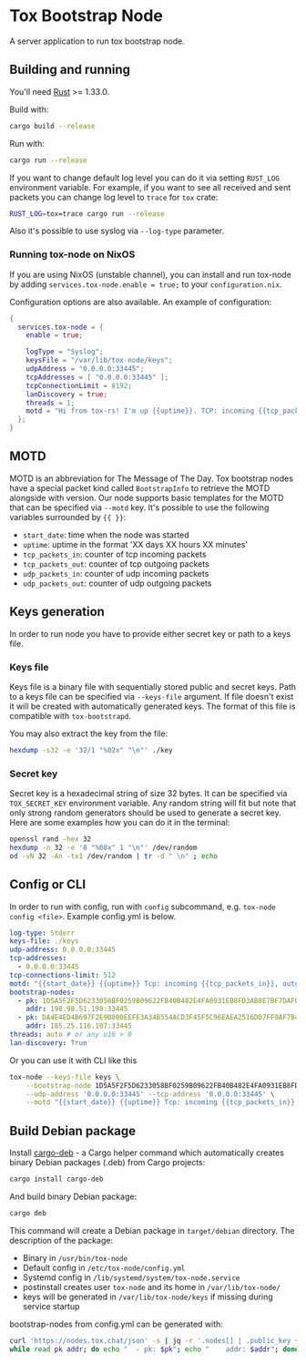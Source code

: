 # Tox Bootstrap Node

A server application to run tox bootstrap node.

## Building and running

You'll need [Rust] >= 1.33.0.

Build with:

```sh
cargo build --release
```

Run with:

```sh
cargo run --release
```

If you want to change default log level you can do it via setting `RUST_LOG`
environment variable. For example, if you want to see all received and sent
packets you can change log level to `trace` for `tox` crate:

```sh
RUST_LOG=tox=trace cargo run --release
```

Also it's possible to use syslog via `--log-type` parameter.

### Running tox-node on NixOS

If you are using NixOS (unstable channel), you can install and run tox-node by adding `services.tox-node.enable = true;` to your `configuration.nix`.

Configuration options are also available. An example of configuration:

```nix
{
  services.tox-node = {
    enable = true;

    logType = "Syslog";
    keysFile = "/var/lib/tox-node/keys";
    udpAddress = "0.0.0.0:33445";
    tcpAddresses = [ "0.0.0.0:33445" ];
    tcpConnectionLimit = 8192;
    lanDiscovery = true;
    threads = 1;
    motd = "Hi from tox-rs! I'm up {{uptime}}. TCP: incoming {{tcp_packets_in}}, outgoing {{tcp_packets_out}}, UDP: incoming {{udp_packets_in}}, outgoing {{udp_packets_out}}";
  };
}
```

## MOTD

MOTD is an abbreviation for The Message of The Day. Tox bootstrap nodes have a
special packet kind called `BootstrapInfo` to retrieve the MOTD alongside with
version. Our node supports basic templates for the MOTD that can be specified
via `--motd` key. It's possible to use the following variables surrounded by
`{{ }}`:
- `start_date`: time when the node was started
- `uptime`: uptime in the format 'XX days XX hours XX minutes'
- `tcp_packets_in`: counter of tcp incoming packets
- `tcp_packets_out`: counter of tcp outgoing packets
- `udp_packets_in`: counter of udp incoming packets
- `udp_packets_out`: counter of udp outgoing packets

## Keys generation

In order to run node you have to provide either secret key or path to a keys file.

### Keys file

Keys file is a binary file with sequentially stored public and secret keys. Path
to a keys file can be specified via `--keys-file` argument. If file doesn't
exist it will be created with automatically generated keys. The format of this
file is compatible with `tox-bootstrapd`.

You may also extract the key from the file:

```sh
hexdump -s32 -e '32/1 "%02x" "\n"' ./key
```

### Secret key

Secret key is a hexadecimal string of size 32 bytes. It can be specified via
`TOX_SECRET_KEY` environment variable. Any random string will fit but note that
only strong random generators should be used to generate a secret key. Here are
some examples how you can do it in the terminal:

```sh
openssl rand -hex 32
hexdump -n 32 -e '8 "%08x" 1 "\n"' /dev/random
od -vN 32 -An -tx1 /dev/random | tr -d " \n" ; echo
```

## Config or CLI

In order to run with config, run with `config` subcommand, e.g. `tox-node config <file>`.
Example config.yml is below.
```yaml
log-type: Stderr
keys-file: ./keys
udp-address: 0.0.0.0:33445
tcp-addresses:
  - 0.0.0.0:33445
tcp-connections-limit: 512
motd: "{{start_date}} {{uptime}} Tcp: incoming {{tcp_packets_in}}, outgoing {{tcp_packets_out}}, Udp: incoming {{udp_packets_in}}, outgoing {{udp_packets_out}}"
bootstrap-nodes:
  - pk: 1D5A5F2F5D6233058BF0259B09622FB40B482E4FA0931EB8FD3AB8E7BF7DAF6F
    addr: 198.98.51.198:33445
  - pk: DA4E4ED4B697F2E9B000EEFE3A34B554ACD3F45F5C96EAEA2516DD7FF9AF7B43
    addr: 185.25.116.107:33445
threads: auto # or any u16 > 0
lan-discovery: True
```
Or you can use it with CLI like this
```sh
tox-node --keys-file keys \
    --bootstrap-node 1D5A5F2F5D6233058BF0259B09622FB40B482E4FA0931EB8FD3AB8E7BF7DAF6F 198.98.51.198:33445 \
    --udp-address '0.0.0.0:33445' --tcp-address '0.0.0.0:33445' \
    --motd "{{start_date}} {{uptime}} Tcp: incoming {{tcp_packets_in}}, outgoing {{tcp_packets_out}}, Udp: incoming {{udp_packets_in}}, outgoing {{udp_packets_out}}"
```

## Build Debian package

Install [cargo-deb] - a Cargo helper command which automatically creates binary Debian packages (.deb) from Cargo projects:

```sh
cargo install cargo-deb
```

And build binary Debian package:

```sh
cargo deb
```

This command will create a Debian package in `target/debian` directory.
The description of the package:

* Binary in `/usr/bin/tox-node`
* Default config in `/etc/tox-node/config.yml`
* Systemd config in `/lib/systemd/system/tox-node.service`
* postinstall creates user `tox-node` and its home in `/var/lib/tox-node/`
* keys will be generated in `/var/lib/tox-node/keys` if missing during service startup

bootstrap-nodes from config.yml can be generated with:

```sh
curl 'https://nodes.tox.chat/json' -s | jq -r '.nodes[] | .public_key + " " + .ipv4 + ":" + (.port | tostring)' | \
while read pk addr; do echo "  - pk: $pk"; echo "    addr: $addr"; done
```

[libsodium]: https://github.com/jedisct1/libsodium
[Rust]: https://www.rust-lang.org
[cargo-deb]: https://crates.io/crates/cargo-deb
